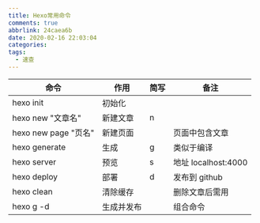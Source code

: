 ```yaml
---
title: Hexo常用命令
comments: true
abbrlink: 24caea6b
date: 2020-02-16 22:03:04
categories:
tags:
  - 速查
---
```


| 命令                 | 作用       | 简写 | 备注                |
| -------------------- | ---------- | ---- | ------------------- |
| hexo init            | 初始化     |
| hexo new "文章名"    | 新建文章   | n    |
| hexo new page "页名" | 新建页面   |      | 页面中包含文章      |
| hexo generate        | 生成       | g    | 类似于编译          |
| hexo server          | 预览       | s    | 地址 localhost:4000 |
| hexo deploy          | 部署       | d    | 发布到 github       |
| hexo clean           | 清除缓存   |      | 删除文章后需用      |
| hexo g -d            | 生成并发布 |      | 组合命令            |
